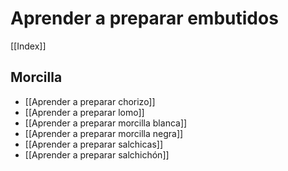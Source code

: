 # Aprender a preparar embutidos

[[Index]]

## Morcilla

* [[Aprender a preparar chorizo]]
* [[Aprender a preparar lomo]]
* [[Aprender a preparar morcilla blanca]]
* [[Aprender a preparar morcilla negra]]
* [[Aprender a preparar salchicas]]
* [[Aprender a preparar salchichón]]
